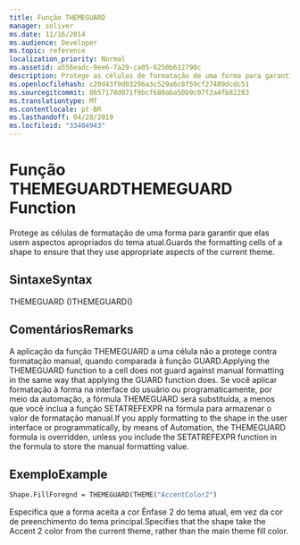 ```yaml
---
title: Função THEMEGUARD
manager: soliver
ms.date: 11/16/2014
ms.audience: Developer
ms.topic: reference
localization_priority: Normal
ms.assetid: a556eadc-9ee6-7a29-ca05-6250b612790c
description: Protege as células de formatação de uma forma para garantir que elas usem aspectos apropriados do tema atual.
ms.openlocfilehash: c20d43f9d03296a3c529a6c8f59cf27489dcdc51
ms.sourcegitcommit: 8657170d071f9bcf680aba50b9c07f2a4fb82283
ms.translationtype: MT
ms.contentlocale: pt-BR
ms.lasthandoff: 04/28/2019
ms.locfileid: "33404943"
---
```

# <a name="themeguard-function"></a><span data-ttu-id="43b36-103">Função THEMEGUARD</span><span class="sxs-lookup"><span data-stu-id="43b36-103">THEMEGUARD Function</span></span>

<span data-ttu-id="43b36-104">Protege as células de formatação de uma forma para garantir que elas usem aspectos apropriados do tema atual.</span><span class="sxs-lookup"><span data-stu-id="43b36-104">Guards the formatting cells of a shape to ensure that they use appropriate aspects of the current theme.</span></span>
  
## <a name="syntax"></a><span data-ttu-id="43b36-105">Sintaxe</span><span class="sxs-lookup"><span data-stu-id="43b36-105">Syntax</span></span>

<span data-ttu-id="43b36-106">THEMEGUARD ()</span><span class="sxs-lookup"><span data-stu-id="43b36-106">THEMEGUARD()</span></span>
  
## <a name="remarks"></a><span data-ttu-id="43b36-107">Comentários</span><span class="sxs-lookup"><span data-stu-id="43b36-107">Remarks</span></span>

<span data-ttu-id="43b36-108">A aplicação da função THEMEGUARD a uma célula não a protege contra formatação manual, quando comparada à função GUARD.</span><span class="sxs-lookup"><span data-stu-id="43b36-108">Applying the THEMEGUARD function to a cell does not guard against manual formatting in the same way that applying the GUARD function does.</span></span> <span data-ttu-id="43b36-109">Se você aplicar formatação à forma na interface do usuário ou programaticamente, por meio da automação, a fórmula THEMEGUARD será substituída, a menos que você inclua a função SETATREFEXPR na fórmula para armazenar o valor de formatação manual.</span><span class="sxs-lookup"><span data-stu-id="43b36-109">If you apply formatting to the shape in the user interface or programmatically, by means of Automation, the THEMEGUARD formula is overridden, unless you include the SETATREFEXPR function in the formula to store the manual formatting value.</span></span> 
  
## <a name="example"></a><span data-ttu-id="43b36-110">Exemplo</span><span class="sxs-lookup"><span data-stu-id="43b36-110">Example</span></span>

```vb
Shape.FillForegnd = THEMEGUARD(THEME("AccentColor2")
```

<span data-ttu-id="43b36-111">Especifica que a forma aceita a cor Ênfase 2 do tema atual, em vez da cor de preenchimento do tema principal.</span><span class="sxs-lookup"><span data-stu-id="43b36-111">Specifies that the shape take the Accent 2 color from the current theme, rather than the main theme fill color.</span></span>
  


